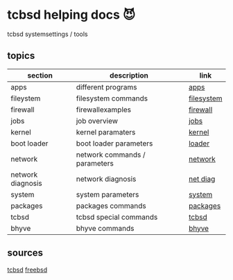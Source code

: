 <!-- omit in toc -->
# tcbsd helping docs 😈

tcbsd systemsettings / tools

<!-- omit in toc -->
## topics

| section | description | link |
|--- |--- |--- |
| apps | different programs | [apps](apps.md) |
| fileystem | filesystem commands | [filesystem](filesystem.md) |
| firewall | firewallexamples | [firewall](firewall.md) |
| jobs | job overview | [jobs](jobs.md) |
| kernel | kernel paramaters | [kernel](kernel.md) |
| boot loader | boot loader parameters | [loader](loader.md) |
| network | network commands / parameters | [network](network.md) |
| network diagnosis | network diagnosis | [net diag](netdiag.md) |
| system | system parameters | [system](system.md) |
| packages | packages commands | [packages](packages.md) |
| tcbsd | tcbsd special commands | [tcbsd](tsbsd.md) |
| bhyve | bhyve commands | [bhyve](bhyve.md) |

## sources

[tcbsd](https://infosys.beckhoff.com/index.php?content=../content/1031/twincat_bsd/)
[freebsd](https://www.freebsd.org/)
